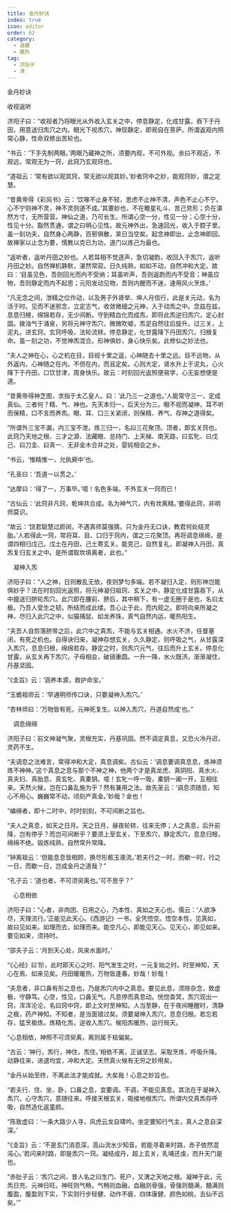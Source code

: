 ```yaml
---
title: 金丹妙诀
index: true
icon: editor
order: 62
category:
  - 道藏
  - 藏外
tag:
  - 济阳子
  - 清
---
```


金丹妙诀  

收视返听  

济阳子曰：“收视者乃将眼光从外收入玄关之中，停息静定，化成甘露，吞下于丹田，用意送归炁穴之内。眼光下视炁穴，神现静定，即观自在菩萨。所谓返观内照常心静，性命双修出苦轮也。  

“书云：‘下手先制两眼。’两眼乃藏神之所，须要内观，不可外视。余曰不观近，不观远，常观无为一窍，此窍乃玄观窍也。  

“道祖云：‘常有欲以观其窍，常无欲以观其妙。’妙者窍中之妙，能观窍妙，谓之定慧。  

“昔黄帝得《彩风书》云：‘饮喙不止身不轻，思虑不止神不清，声色不止心不宁。心不宁则神不灵，神不灵则道不成。’其要妙也，不在瞻星礼斗、苦己劳形；负在湛然方寸，无所营营。神仙之道，乃可长生。所谓心空一分，性见一分；心空十分，性见十分。豁然贯通，谓之曰明心见性。故元神外出，急速回光，收入于腔子里。虽一刻功夫，自然身心两静，百邪俱散，杲日当空矣。起念神即出，止念神即回。故禅家以止念为要，懦教以克已为功，道门以炼己为最也。  

“返听者，返听丹田之妙也。人若耳相不觉逐声，急切凝韵，收回入于炁穴，返听丹田之妙。自然禅机静默，湛然常寂。日久纯熟，如如不动，自然冲和大定。故曰：‘目虽见色，吾则回光而内不受纳；耳虽听声，吾则返韵而内不受音；神虽应物，吾则静定而内不起思；元阳发动见物，吾则内醒而不迷，速用风火烹炼。’  

“凡无念之间，泄精之位作动，以及男子外肾举、坤人月信行，此是关元动，名为活于时。见而不迷邪念，立定志气，收敛微细之元神，入于动炁之中。念兹在兹，息息归根，绵锦若存，无少间断。守到精血化而成炁，即将此炁逆归炁穴，定心封固。拨浊气于涌泉，另将元神守炁穴，微微吹嘘，炁足自然往后旋升。过三关，上泥丸，进玄窍。玄窍呼吸，法轮流转。停息静定，化甘露降下丹田炁穴，归根复命。虽一刻之功，不觉神炁混合。形神俱妙，身心快乐矣。此修仙之妙法也。  

“夫人之神在心，心之机在目，目视十里之遥，心神随去十里之远。目不远物，从外返内，心神随之在内。不但在内，而且定矣。心则大定，肾水升上于泥丸，心火降下于丹田，口饮甘津，周身快乐。故云：时刻回光返照便易学，心无妄想便是道。  

“昔黄帝得神芝图，求指于太乙皇人。曰：‘此乃三一之道也。’人能常守三一，定成真仙。三者何？精、气、神也。先天本归一，后天分为三。眼不视而凝神，耳不听而保精，口不言而养炁。眼、耳、口三关紧闭，则保精、养气、存神之道得矣。  

“所谓外三宝不漏，内三宝不泄。炼三归一，名曰三花聚顶。顶者，即玄关窍也。此窍乃天地之根、三才之源、法藏眼、总持门、上天梯、南天路，曰玄牝、曰戊己、曰刀圭、曰真一．无非金木合并之处，婴姹相会之乡。  

“书云，‘惟精惟一，允执厥中’也。  

“孔圣曰：‘吾道一以贯之。’  

“达摩曰：‘得了一，万事毕。’噫！名色多端，不外玄关一窍而已！  

“古仙云：‘此窍非凡窍，乾坤共合成。名为神气穴，内有坎离精。’要得此窍，非明师莫识。  

“故云：‘饶君聪慧过颜闵，不遇真师莫强猜。只为金丹无口诀，教君何处结灵胎。’人若得此一窍，常将耳、目、口归于窍内，谓之三花聚顶。再将调息绵绵，是谓四相归戊己。戊土在丹田，己土寄玄关。能克己，自然复礼，即凝神入丹田，真炁复归玄关之中。是所谓取坎填离者，此也。”  

　凝神入炁  

济阳子曰：“人之神，日则散乱无依，夜则梦匀多端。若不凝归入定，则形神岂能俱妙乎？法在时刻回光返照，将元神凝归祖窍、玄关之中，静定化成甘露吞下，从中膻送归脐轮炁穴。此穴即在腰前、脐后，其中稍下，有一虚无圈于是也，名曰太极。乃吾人受生之韧，所结而成此缕。吾心止于此，而内观之。即将向来所凝之神，尽归入此穴之中，似猫捕鼠、如龙养珠，真气自然内运，暖热阳生。  

“夫吾人自剪落脐带之后，此穴中之真炁，不能与玄关相通。水火不济，任督塞闭，有死之机也。自得诀归来，凝神存想玄关，久久静定。则呼吸之气，从甘露深入炁穴，息息归根，绵绵若存。静定之时，则炁穴元气，往后而升上玄关。停息化甘露，从玄关再下炁穴，子母相会，破镜重圆。一升一降，水火既济。渐渐凝住，丹基坚固。  

“《圭旨》云：‘涵养本源，救护命宝。’  

“玉蟾祖师云：‘早通明师传口诀，只要凝神入炁穴。’  

“杏林师曰：‘万物皆有死，元神死复生。以神入炁穴，丹道自然成’也。”  

　调息绵绵  

济阳子曰：前文神凝气聚，灵根充实，丹基巩固。然不调定真息，又恐火冷丹迟，灵药不生。  

“夫调息之法难言，常得冲和大定，真息调矣。古仙云：‘调息要调真息息，炼神须炼不神神。’这个真息之息与那个不神之神，他两个才是真龙虎、真阴阳、真水火、真夫妇、真胎息、真玄牝、真橐钥。噫！玄牝一呼一吸，橐钥一阖一开，互相往来。天然火候，岂在口鼻乱施为乎？然有兼用之法。故先圣云：‘调息须随息，知心不用心。巍巍常不动，顷刻产真金。’妙哉？金也！  

“编绵者，即十二时中，时时刻刻，不可间断之旨也。  

“夫人之真息，如天之日月。天之日月，昼夜轮转，往来无停；人之真息，后升前降，岂有停乎？而岂可间断乎？要须上至玄关，下至炁穴，静定炁穴，息息归根，绵绵不绝。锻炼纯熟，自然常升常降。  

“钟离祖云：‘但能息息皆相顾，换尽形骸玉液流。’若夫行之一时，而歇一时，行之一日，而歇一日，岂成金丹之道哉？”  

“孔子云：‘道也者，不可须臾离也。’可不思乎？”  

　心息相依  

济阳子曰：“心者，非肉团、日用之心，乃本性、真如之天心也。儒云：‘人欲净尽，天理流行。’正能见此天心。《西游记》一书，全凭悟空。悟空本性，见真如，故曰见如来。如理而去，如理而来。能空凡心，即能见天心。见天心，即见如来。要见如来，须持时。  

“邵夫子云：‘月到天心处，风来水面时。’  

“《心经》曰‘阶，此时即天心之时、阳气发生之时，一元复始之时。时至神知，天心在焉、如来见矣。丹田暖暖热，万物皆逢春。妙哉！妙哉！  

“夫息者，非口鼻有形之息也，乃是炁穴内中之真息。要见此息，须除杂念，致虚极，守静笃。心空，性见，口鼻无气。凡息停而真息动。恍惚杳冥，炁穴现出一窍，浑浑沦沦，名曰窍中窍，即上文时至神知。人当至静，在于夜间睡醒时，清静之极，药产神知。不知者，是当面错过矣。须要凝神入炁穴，息息归根。若忘若存，猛烹极炼。炼精化炁，逆收入炁穴。候阳炁暖热，运行局天。  

“心息相依，神照不可须臾离，离则属于枯偏矣。  

“古云：‘神行，炁行，神住，炁住。’相依不离，正诚坚志。采取烹炼，呼吸升降。动静往来，进退均宜，冲和大定。天然真火候有无穷之妙用矣。  

“金丹从始至终，不离此法才能成就。大矣哉！心息之妙旨也。  

“若夫行、住、坐、卧，口鼻之息，宜要调。不调，不能见真息。其法在于凝神入炁穴，心守炁穴，意随往来。呼接天根玄关，吸接地根炁穴。所谓内交真炁存呼吸，自然造化返童颜。  

“陈致虚曰：‘一条大路少人寻，风虎云龙自啸吟。坐定要知行气主，真人之息自深深。’  

“《圭旨》云：‘不是玄门消息深，高山流水少知音。若能寻着来时路，赤子依然混沌心。’若问来时路，即是炁穴一窍。凝结成丹，超上玄关，乳哺还虔，而升天门是也。  

“赤肚子云：‘炁穴之间、昔人名之曰生门、死户，又渭之天地之根。凝神于此，元炁日充、元神日旺。神旺则气畅，气畅则血融，血融则骨强，骨强则髓满，髓满则腹盈，腹盈则下实，下实则行步轻健、动作不疲、四体康健、颜色如桃，去仙不远矣。’”  
